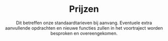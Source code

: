 ---
title: "Prijzen"
subtitle: "
Dit betreffen onze standaardtarieven bij aanvang. Eventuele extra aanvullende opdrachten en nieuwe functies zullen in het voortraject worden besproken en overeengekomen. "
description: "Everything you need for best in class service"
draft: false
layout: "pricing"

pricing_list:
  # pricing item
  - name : "Reboot"
    currency: ""
    price: "Variabel"
    price_per : ""
    info : "Redesign van bestaande site"
    recommended : false
    services:
    - "Nieuw modern design"
    - "Verwijderen/update van code"
    - "Verbeterde veiligheid"
    - "Nieuwe functies en moderne aanpassingen"
    button:
      enable : true
      label : "Neem contact"
      link : "nl/contact/"
      
  # pricing item
  - name : "Wordpress nettside"
    currency: "kr."
    price: "25.000"
    price_per : ""
    info : "Nieuwe websitee"
    recommended : true
    services:
    - "Uniek design, geen templates"
    - "Analytics & Search Console"
    - "Een 'lichte' wordpress installatie"
    - "Eenvoudig controle over inhoud door ACF"
    - "Eerste jaar, extra uren bijstand "
    button:
      enable : true
      label : "Neem contact"
      link : "nl/contact/"
      
  # pricing item
  - name : "Webshop Woocommerce"
    currency: "kr. "
    price: "35.000"
    price_per : ""
    info : "Volledige webwinkel"
    recommended : false
    services:
    - "Standaard Woocommerce"
    - ""
    - "Time-Critical Services"
    button:
      enable : true
      label : "Neem contact"
      link : "nl/contact/"


# faq
faq:
  enable: true
  section: "faq"


# call_to_action
call_to_action:
  enable : true
  title : "Onderhoud en beveiliging"
  image : "images/vector.svg"
  content : "Voor verschillende bedrijven voeren wij een uitgebreid scala aan taken uit. Dit omvat het bijwerken van plugins en WordPress, het analyseren van bezoekers en hun gedrag op de website, evenals regelmatige controles en soms het toevoegen van de juiste inhoud en/of producten. 
  
  Onze diensten zijn ontworpen om bedrijven te ondersteunen bij het handhaven van een actuele en goed functionerende online aanwezigheid, zodat zij effectief kunnen inspelen op de behoeften van hun doelgroep en de concurrentie voor kunnen blijven.
  
  Onze opdrachten: 
  Updates uitvoeren: WordPress Core Updates, Plugin Updates
  Beveiliging: Beveiligingscontroles, Firewall en beveiligingsplugins
  Back-ups maken
  Website Performance: Snelheidscontroles, Database optimalisatie
  Inhoudsbeheer: Inhoudscontrole, Toevoegen van nieuwe inhoud
  
  "
  button:
    enable : true
    label : "Neem contact"
    link : "nl/contact/"
---